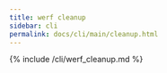```yaml
---
title: werf cleanup
sidebar: cli
permalink: docs/cli/main/cleanup.html
---
```


{% include /cli/werf_cleanup.md %}
